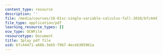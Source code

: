```yaml
---
content_type: resource
description: ''
file: /media/courses/18-01sc-single-variable-calculus-fall-2010/bfc44471a68b3eb5f9674eceb305961a_bnhIRhnBa1A.pdf
file_type: application/pdf
learning_resource_types: []
ocw_type: OCWFile
resourcetype: Document
title: 3play pdf file
uid: bfc44471-a68b-3eb5-f967-4eceb305961a
---
```


